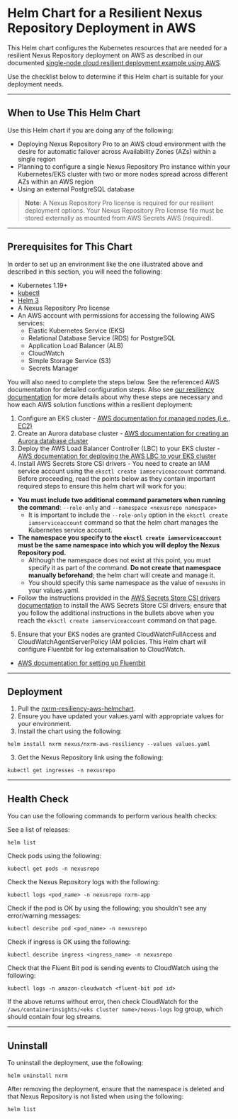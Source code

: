 <!--

    Sonatype Nexus (TM) Open Source Version
    Copyright (c) 2008-present Sonatype, Inc.
    All rights reserved. Includes the third-party code listed at http://links.sonatype.com/products/nexus/oss/attributions.

    This program and the accompanying materials are made available under the terms of the Eclipse Public License Version 1.0,
    which accompanies this distribution and is available at http://www.eclipse.org/legal/epl-v10.html.

    Sonatype Nexus (TM) Professional Version is available from Sonatype, Inc. "Sonatype" and "Sonatype Nexus" are trademarks
    of Sonatype, Inc. Apache Maven is a trademark of the Apache Software Foundation. M2eclipse is a trademark of the
    Eclipse Foundation. All other trademarks are the property of their respective owners.

-->

# Helm Chart for a Resilient Nexus Repository Deployment in AWS

This Helm chart configures the Kubernetes resources that are needed for a resilient Nexus Repository deployment on AWS as described in our documented [single-node cloud resilient deployment example using AWS](https://help.sonatype.com/repomanager3/planning-your-implementation/resiliency-and-high-availability/single-node-cloud-resilient-deployment-example-using-aws).

Use the checklist below to determine if this Helm chart is suitable for your deployment needs.

---

## When to Use This Helm Chart
Use this Helm chart if you are doing any of the following:
- Deploying Nexus Repository Pro to an AWS cloud environment with the desire for automatic failover across Availability Zones (AZs) within a single region
- Planning to configure a single Nexus Repository Pro instance within your Kubernetes/EKS cluster with two or more nodes spread across different AZs within an AWS region
- Using an external PostgreSQL database

> **Note**: A Nexus Repository Pro license is required for our resilient deployment options. Your Nexus Repository Pro license file must be stored externally as mounted from AWS Secrets AWS (required).

---

## Prerequisites for This Chart
In order to set up an environment like the one illustrated above and described in this section, you will need the following:

- Kubernetes 1.19+
- [kubectl](https://kubernetes.io/docs/tasks/tools/)
- [Helm 3](https://helm.sh/docs/intro/install/)
- A Nexus Repository Pro license
- An AWS account with permissions for accessing the following AWS services:
  - Elastic Kubernetes Service (EKS)
  - Relational Database Service (RDS) for PostgreSQL
  - Application Load Balancer (ALB)
  - CloudWatch
  - Simple Storage Service (S3)
  - Secrets Manager

You will also need to complete the steps below. See the referenced AWS documentation for detailed configuration steps. Also see [our resiliency documentation](https://help.sonatype.com/repomanager3/planning-your-implementation/resiliency-and-high-availability/single-node-cloud-resilient-deployment-example-using-aws) for more details about why these steps are necessary and how each AWS solution functions within a resilient deployment:
1. Configure an EKS cluster - [AWS documentation for managed nodes (i.e., EC2)](https://docs.aws.amazon.com/eks/latest/userguide/getting-started-console.html)
2. Create an Aurora database cluster - [AWS documentation for creating an Aurora database cluster](https://docs.aws.amazon.com/AmazonRDS/latest/AuroraUserGuide/Aurora.CreateInstance.html)
3. Deploy the AWS Load Balancer Controller (LBC) to your EKS cluster - [AWS documentation for deploying the AWS LBC to your EKS cluster](https://docs.aws.amazon.com/eks/latest/userguide/aws-load-balancer-controller.html)
4. Install AWS Secrets Store CSI drivers - You need to create an IAM service account using the ```eksctl create iamserviceaccount``` command. Before proceeding, read the points below as they contain important required steps to ensure this helm chart will work for you:  <br>
  - **You must include two additional command parameters when running the command**: ```--role-only``` and ```--namespace <nexusrepo namespace>```
    - It is important to include the ```--role-only``` option in the ```eksctl create iamserviceaccount``` command so that the helm chart manages the Kubernetes service account.  <br> 
  - **The namespace you specify to the ```eksctl create iamserviceaccount``` must be the same namespace into which you will deploy the Nexus Repository pod.**  <br>
    - Although the namespace does not exist at this point, you must specify it as part of the command. **Do not create that namespace manually beforehand**; the helm chart will create and manage it. 
    - You should specify this same namespace as the value of ```nexusNs``` in your values.yaml.  <br>
  - Follow the instructions provided in the [AWS Secrets Store CSI drivers documentation](https://github.com/aws/secrets-store-csi-driver-provider-aws/blob/main/README.md) to install the AWS Secrets Store CSI drivers; ensure that you follow the additional instructions in the bullets above when you reach the ```eksctl create iamserviceaccount``` command on that page.
5. Ensure that your EKS nodes are granted CloudWatchFullAccess and CloudWatchAgentServerPolicy IAM policies. This Helm chart will configure Fluentbit for log externalisation to CloudWatch.
  - [AWS documentation for setting up Fluentbit](https://docs.aws.amazon.com/AmazonCloudWatch/latest/monitoring/deploy-container-insights-EKS.html)

---

## Deployment
1. Pull the [nxrm-resiliency-aws-helmchart](https://github.com/sonatype/nxrm3-helm-repository/blob/main/aws-single-instance-resiliency/Chart.yaml).
2. Ensure you have updated your values.yaml with appropriate values for your environment.
3. Install the chart using the following:
  
```helm install nxrm nexus/nxrm-aws-resiliency --values values.yaml```
  
3. Get the Nexus Repository link using the following:
  
```kubectl get ingresses -n nexusrepo```

---

## Health Check
You can use the following commands to perform various health checks:
  
See a list of releases:
  
  ```helm list```
  
 Check pods using the following:
  
  ```kubectl get pods -n nexusrepo```
  
Check the Nexus Repository logs with the following:
  
  ```kubectl logs <pod_name> -n nexusrepo nxrm-app```
  
Check if the pod is OK by using the following; you shouldn't see any error/warning messages:
  
  ```kubectl describe pod <pod_name> -n nexusrepo```
  
Check if ingress is OK using the following:
  
  ```kubectl describe ingress <ingress_name> -n nexusrepo```
  
Check that the Fluent Bit pod is sending events to CloudWatch using the following:

  ```kubectl logs -n amazon-cloudwatch <fluent-bit pod id>```
  
If the above returns without error, then check CloudWatch for the ```/aws/containerinsights/<eks cluster name>/nexus-logs``` log group, which should contain four log streams.

---

## Uninstall
To uninstall the deployment, use the following:
  
  ```helm uninstall nxrm```
  
After removing the deployment, ensure that the namespace is deleted and that Nexus Repository is not listed when using the following:
  
  ```helm list```
